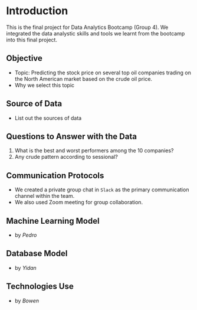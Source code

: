 # Introduction
This is the final project for Data Analytics Bootcamp (Group 4). We integrated the data analystic skills and tools we learnt from the bootcamp into this final project.

## Objective
* Topic: Predicting the stock price on several top oil companies trading on the North American market based on the crude oil price.
* Why we select this topic
  
## Source of Data
* List out the sources of data

## Questions to Answer with the Data
1. What is the best and worst performers among the 10 companies?
2. Any crude pattern according to sessional?

## Communication Protocols
* We created a private group chat in `Slack` as the primary communication channel within the team.
* We also used Zoom meeting for group collaboration.

## Machine Learning Model
* by *Pedro*

## Database Model
* by *Yidan*

## Technologies Use
* by *Bowen*
